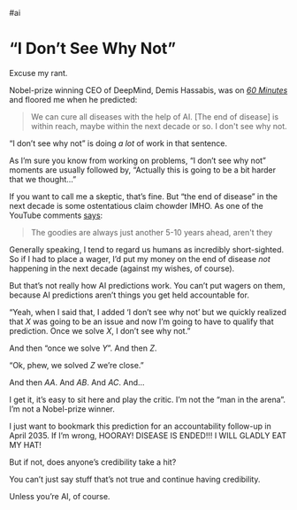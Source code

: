 #ai

# “I Don’t See Why Not”

Excuse my rant.

Nobel-prize winning CEO of DeepMind, Demis Hassabis, was on [_60 Minutes_](https://www.youtube.com/watch?v=1XF-NG_35NE) and floored me when he predicted:

> We can cure all diseases with the help of AI. [The end of disease] is within reach, maybe within the next decade or so. I don't see why not.

“I don’t see why not” is doing _a lot_ of work in that sentence.

As I’m sure you know from working on problems, “I don’t see why not” moments are usually followed by, “Actually this is going to be a bit harder that we thought…”

If you want to call me a skeptic, that’s fine. But “the end of disease” in the next decade is some ostentatious claim chowder IMHO. As one of the YouTube comments [says](https://www.youtube.com/watch?v=1XF-NG_35NE&lc=Ugy00fGVt54dzv6MjHR4AaABAg):

> The goodies are always just another 5-10 years ahead, aren't they

Generally speaking, I tend to regard us humans as incredibly short-sighted. So if I had to place a wager, I’d put my money on the end of disease _not_ happening in the next decade (against my wishes, of course).

But that’s not really how AI predictions work. You can’t put wagers on them, because AI predictions aren’t things you get held accountable for.

“Yeah, when I said that, I added ‘I don’t see why not’ but we quickly realized that _X_ was going to be an issue and now I’m going to have to qualify that prediction. Once we solve _X_, I don’t see why not.”

And then “once we solve _Y_”. And then _Z_.

“Ok, phew, we solved _Z_ we’re close.”

And then _AA_. And _AB_. And _AC_. And…

I get it, it’s easy to sit here and play the critic. I’m not the “man in the arena”. I’m not a Nobel-prize winner.

I just want to bookmark this prediction for an accountability follow-up in April 2035. If I’m wrong, HOORAY! DISEASE IS ENDED!!! I WILL GLADLY EAT MY HAT!

But if not, does anyone’s credibility take a hit?

You can’t just say stuff that’s not true and continue having credibility.

Unless you’re AI, of course.



